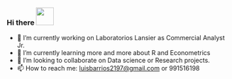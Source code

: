 ### Hi there  <img src="https://media.giphy.com/media/RbDKaczqWovIugyJmW/giphy.gif" width="40" height="40" />

- 🔭 I’m currently working on Laboratorios Lansier as Commercial Analyst Jr.
- 🌱 I’m currently learning more and more about R and Econometrics
- 👯 I’m looking to collaborate on Data science or Research projects.
- 📫 How to reach me: luisbarrios2197@gmail.com or 991516198
